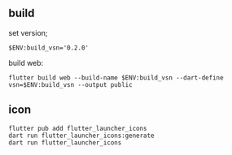 ## build

set version;

```
$ENV:build_vsn='0.2.0'
```

build web:

```
flutter build web --build-name $ENV:build_vsn --dart-define vsn=$ENV:build_vsn --output public
```

## icon 

```
flutter pub add flutter_launcher_icons
dart run flutter_launcher_icons:generate
dart run flutter_launcher_icons
```
